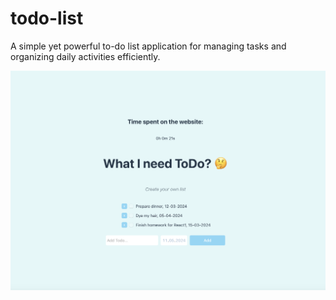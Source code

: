 # todo-list

A simple yet powerful to-do list application for managing tasks and organizing daily activities efficiently.

![todo-list](/todo.png)
